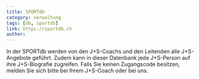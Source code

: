 ```yaml
---
title: SPORTdb
category: verwaltung
tags: [db, sportdb]
link: https://sportdb.ch
author:
---
```


In der SPORTdb werden von den J+S-Coachs und den Leitenden alle J+S-Angebote geführt. Zudem kann in dieser Datenbank jede J+S-Person auf ihre J+S-Biografie zugreifen. Falls Sie keinen Zugangscode besitzen, melden Sie sich bitte bei Ihrem J+S-Coach oder bei uns.

